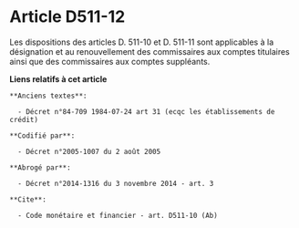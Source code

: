 # Article D511-12

Les dispositions des articles D. 511-10 et D. 511-11 sont applicables à la désignation et au renouvellement des commissaires
aux comptes titulaires ainsi que des commissaires aux comptes suppléants.

**Liens relatifs à cet article**

	**Anciens textes**:

	  - Décret n°84-709 1984-07-24 art 31 (ecqc les établissements de crédit)

	**Codifié par**:

	  - Décret n°2005-1007 du 2 août 2005

	**Abrogé par**:

	  - Décret n°2014-1316 du 3 novembre 2014 - art. 3

	**Cite**:

	  - Code monétaire et financier - art. D511-10 (Ab)
